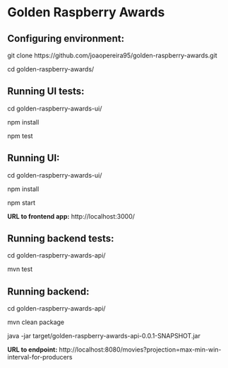 # Golden Raspberry Awards

## Configuring environment:
git clone https:<i></i>//github.com/joaopereira95/golden-raspberry-awards.git  

cd golden-raspberry-awards/

## Running UI tests:
cd golden-raspberry-awards-ui/

npm install

npm test

## Running UI:
cd golden-raspberry-awards-ui/  

npm install  

npm start  

**URL to frontend app:** http://localhost:3000/

## Running backend tests:
cd golden-raspberry-awards-api/     

mvn test

## Running backend:
cd golden-raspberry-awards-api/  

mvn clean package  

java -jar target/golden-raspberry-awards-api-0.0.1-SNAPSHOT.jar  


**URL to endpoint:** http://localhost:8080/movies?projection=max-min-win-interval-for-producers
